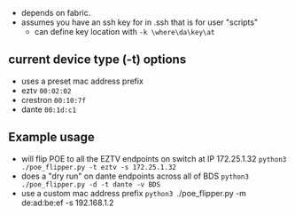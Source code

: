- depends on fabric.  
- assumes you have an ssh key for in .ssh that is for user "scripts" 
  - can define key location with `-k \where\da\key\at`
## current device type (-t) options
- uses a preset mac address prefix
- eztv `00:02:02`
- crestron `00:10:7f`
- dante `00:1d:c1`

## Example usage
- will flip POE to all the EZTV endpoints on switch at IP 172.25.1.32
`python3 ./poe_flipper.py -t eztv -s 172.25.1.32`
- does a "dry run" on dante endpoints across all of BDS `python3 ./poe_flipper.py -d -t dante -v BDS`
- use a custom mac address prefix `python3 `./poe_flipper.py -m de:ad:be:ef -s 192.168.1.2
